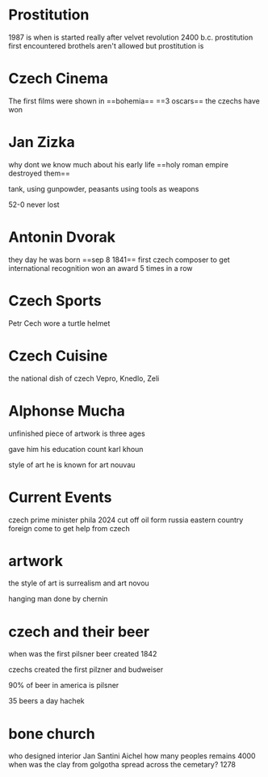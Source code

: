 # Prostitution
1987 is when is started really after velvet revolution
2400 b.c. prostitution first encountered
brothels aren't allowed but prostitution is

# Czech Cinema
The first films were shown in ==bohemia== 
==3 oscars== the czechs have won

# Jan Zizka
why dont we know much about his early life ==holy roman empire destroyed them==

tank, using gunpowder, peasants using tools as weapons

52-0 never lost

# Antonin Dvorak
they day he was born ==sep 8 1841==
first czech composer to get international recognition
won an award 5 times in a row

# Czech Sports
Petr Cech wore a turtle helmet

# Czech Cuisine
the national dish of czech Vepro, Knedlo, Zeli

# Alphonse Mucha
unfinished piece of artwork is three ages

gave him his education count karl khoun

style of art he is known for art nouvau 

# Current Events
czech prime minister phila
2024 cut off oil form russia
eastern country foreign come to get help from czech 

# artwork 
the style of art is surrealism and art novou

hanging man done by chernin

# czech and their beer
when was the first pilsner beer created 1842

czechs created the first pilzner and budweiser

90% of beer in america is pilsner 

35 beers a day hachek

# bone church
who designed interior Jan Santini Aichel
how many peoples remains 4000
when was the clay from golgotha spread across the cemetary? 1278